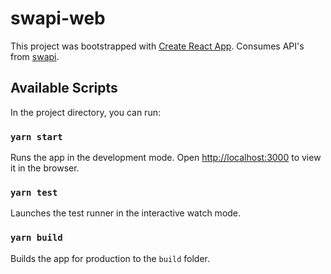 # swapi-web

This project was bootstrapped with [Create React App](https://github.com/facebook/create-react-app).
Consumes API's from [swapi](https://swapi.dev).

## Available Scripts
In the project directory, you can run:

### `yarn start`
Runs the app in the development mode. Open [http://localhost:3000](http://localhost:3000) to view it in the browser.

### `yarn test`
Launches the test runner in the interactive watch mode.

### `yarn build`
Builds the app for production to the `build` folder.
